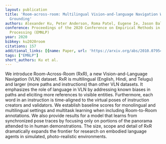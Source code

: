 ```yaml
---
layout: publication
title: 'Room-across-room: Multilingual Vision-and-language Navigation With Dense Spatiotemporal
  Grounding'
authors: Alexander Ku, Peter Anderson, Roma Patel, Eugene Ie, Jason Baldridge
conference: Proceedings of the 2020 Conference on Empirical Methods in Natural Language
  Processing (EMNLP)
year: 2020
bibkey: ku2020room
citations: 157
additional_links: [{name: Paper, url: 'https://arxiv.org/abs/2010.07954'}]
tags: ["EMNLP"]
short_authors: Ku et al.
---
```

We introduce Room-Across-Room (RxR), a new Vision-and-Language Navigation
(VLN) dataset. RxR is multilingual (English, Hindi, and Telugu) and larger
(more paths and instructions) than other VLN datasets. It emphasizes the role
of language in VLN by addressing known biases in paths and eliciting more
references to visible entities. Furthermore, each word in an instruction is
time-aligned to the virtual poses of instruction creators and validators. We
establish baseline scores for monolingual and multilingual settings and
multitask learning when including Room-to-Room annotations. We also provide
results for a model that learns from synchronized pose traces by focusing only
on portions of the panorama attended to in human demonstrations. The size,
scope and detail of RxR dramatically expands the frontier for research on
embodied language agents in simulated, photo-realistic environments.